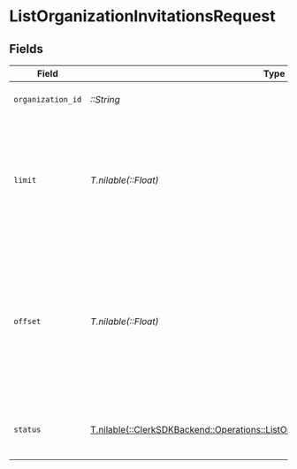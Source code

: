 # ListOrganizationInvitationsRequest


## Fields

| Field                                                                                                                                                           | Type                                                                                                                                                            | Required                                                                                                                                                        | Description                                                                                                                                                     |
| --------------------------------------------------------------------------------------------------------------------------------------------------------------- | --------------------------------------------------------------------------------------------------------------------------------------------------------------- | --------------------------------------------------------------------------------------------------------------------------------------------------------------- | --------------------------------------------------------------------------------------------------------------------------------------------------------------- |
| `organization_id`                                                                                                                                               | *::String*                                                                                                                                                      | :heavy_check_mark:                                                                                                                                              | The organization ID.                                                                                                                                            |
| `limit`                                                                                                                                                         | *T.nilable(::Float)*                                                                                                                                            | :heavy_minus_sign:                                                                                                                                              | Applies a limit to the number of results returned.<br/>Can be used for paginating the results together with `offset`.                                           |
| `offset`                                                                                                                                                        | *T.nilable(::Float)*                                                                                                                                            | :heavy_minus_sign:                                                                                                                                              | Skip the first `offset` results when paginating.<br/>Needs to be an integer greater or equal to zero.<br/>To be used in conjunction with `limit`.               |
| `status`                                                                                                                                                        | [T.nilable(::ClerkSDKBackend::Operations::ListOrganizationInvitationsQueryParamStatus)](../../models/operations/listorganizationinvitationsqueryparamstatus.md) | :heavy_minus_sign:                                                                                                                                              | Filter organization invitations based on their status                                                                                                           |
